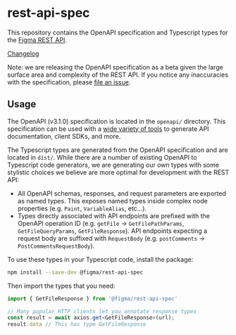 # rest-api-spec

This repository contains the OpenAPI specification and Typescript types for the [Figma REST API](https://www.figma.com/developers/api).

[Changelog](https://www.figma.com/developers/api#changelog)

Note: we are releasing the OpenAPI specification as a beta given the large surface area and complexity of the REST API. If you notice any inaccuracies with the specification, please [file an issue](https://github.com/figma/rest-api-spec/issues).

## Usage

The OpenAPI (v3.1.0) specification is located in the `openapi/` directory. This specification can be used with a [wide variety of tools](https://tools.openapis.org/) to generate API documentation, client SDKs, and more.

The Typescript types are generated from the OpenAPI specification and are located in `dist/`. While there are a number of existing OpenAPI to Typescript code generators, we are generating our own types with some stylistic choices we believe are more optimal for development with the REST API:

- All OpenAPI schemas, responses, and request parameters are exported as named types. This exposes named types inside complex node properties (e.g. `Paint`, `VariableAlias`, etc...).
- Types directly associated with API endpoints are prefixed with the OpenAPI operation ID (e.g. `getFile` -> `GetFilePathParams`, `GetFileQueryParams`, `GetFileResponse`). API endpoints expecting a request body are suffixed with `RequestBody` (e.g. `postComments` -> `PostCommentsRequestBody`).

To use these types in your Typescript code, install the package:

```sh
npm install --save-dev @figma/rest-api-spec
```

Then import the types that you need:

```ts
import { GetFileResponse } from '@figma/rest-api-spec'

// Many popular HTTP clients let you annotate response types
const result = await axios.get<GetFileResponse>(url);
result.data // This has type GetFileResponse
```

